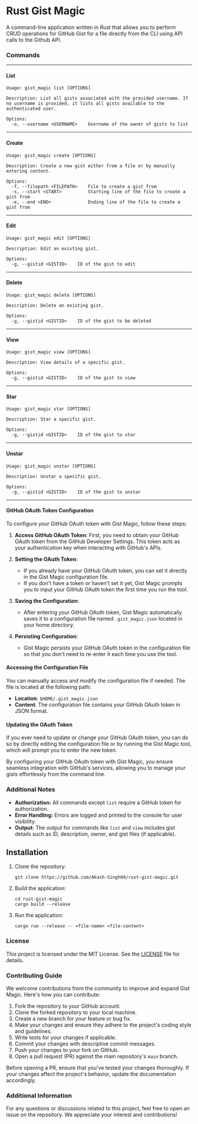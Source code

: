 # Rust Gist Magic

A command-line application written in Rust that allows you to perform CRUD operations for GitHub Gist for a file directly from the CLI using API calls to the Github API.


### Commands

---

#### List

```
Usage: gist_magic list [OPTIONS]

Description: List all gists associated with the provided username. If no username is provided, it lists all gists available to the authenticated user.

Options:
  -o, --username <USERNAME>    Username of the owner of gists to list
```

---

#### Create

```
Usage: gist_magic create [OPTIONS]

Description: Create a new gist either from a file or by manually entering content.

Options:
  -f, --filepath <FILEPATH>    File to create a gist from
  -s, --start <START>          Starting line of the file to create a gist from
  -e, --end <END>              Ending line of the file to create a gist from
```

---

#### Edit

```
Usage: gist_magic edit [OPTIONS]

Description: Edit an existing gist.

Options:
  -g, --gistid <GISTID>    ID of the gist to edit
```

---

#### Delete

```
Usage: gist_magic delete [OPTIONS]

Description: Delete an existing gist.

Options:
  -g, --gistid <GISTID>    ID of the gist to be deleted
```

---

#### View

```
Usage: gist_magic view [OPTIONS]

Description: View details of a specific gist.

Options:
  -g, --gistid <GISTID>    ID of the gist to view
```

---

#### Star

```
Usage: gist_magic star [OPTIONS]

Description: Star a specific gist.

Options:
  -g, --gistid <GISTID>    ID of the gist to star
```

---

#### Unstar

```
Usage: gist_magic unstar [OPTIONS]

Description: Unstar a specific gist.

Options:
  -g, --gistid <GISTID>    ID of the gist to unstar
```

---


#### GitHub OAuth Token Configuration

To configure your GitHub OAuth token with Gist Magic, follow these steps:

1. **Access GitHub OAuth Token**: First, you need to obtain your GitHub OAuth token from the GitHub Developer Settings. This token acts as your authentication key when interacting with GitHub's APIs.

2. **Setting the OAuth Token**:
   - If you already have your GitHub OAuth token, you can set it directly in the Gist Magic configuration file.
   - If you don't have a token or haven't set it yet, Gist Magic prompts you to input your GitHub OAuth token the first time you run the tool.

3. **Saving the Configuration**:
   - After entering your GitHub OAuth token, Gist Magic automatically saves it to a configuration file named `.gist_magic.json` located in your home directory.

4. **Persisting Configuration**:
   - Gist Magic persists your GitHub OAuth token in the configuration file so that you don't need to re-enter it each time you use the tool.

#### Accessing the Configuration File

You can manually access and modify the configuration file if needed. The file is located at the following path:

- **Location**: `$HOME/.gist_magic.json`
- **Content**: The configuration file contains your GitHub OAuth token in JSON format.

#### Updating the OAuth Token

If you ever need to update or change your GitHub OAuth token, you can do so by directly editing the configuration file or by running the Gist Magic tool, which will prompt you to enter the new token.

By configuring your GitHub OAuth token with Gist Magic, you ensure seamless integration with GitHub's services, allowing you to manage your gists effortlessly from the command line.


### Additional Notes
- **Authorization:** All commands except `list` require a GitHub token for authorization.
- **Error Handling:** Errors are logged and printed to the console for user visibility.
- **Output:** The output for commands like `list` and `view` includes gist details such as ID, description, owner, and gist files (if applicable).


## Installation

1. Clone the repository:

    ```shell
    git clone https://github.com/Akash-Singh04/rust-gist-magic.git
    ```

2. Build the application:

    ```shell
    cd rust-gist-magic
    cargo build --release
    ```

3. Run the application:

    ```shell
    cargo run --release -- <file-name> <file-content>
    ```


### License

This project is licensed under the MIT License. See the [LICENSE](LICENSE) file for details.

### Contributing Guide

We welcome contributions from the community to improve and expand Gist Magic. Here's how you can contribute:

1. Fork the repository to your GitHub account.
2. Clone the forked repository to your local machine.
3. Create a new branch for your feature or bug fix.
4. Make your changes and ensure they adhere to the project's coding style and guidelines.
5. Write tests for your changes if applicable.
6. Commit your changes with descriptive commit messages.
7. Push your changes to your fork on GitHub.
8. Open a pull request (PR) against the main repository's `main` branch.

Before opening a PR, ensure that you've tested your changes thoroughly. If your changes affect the project's behavior, update the documentation accordingly.

### Additional Information

For any questions or discussions related to this project, feel free to open an issue on the repository. We appreciate your interest and contributions!
